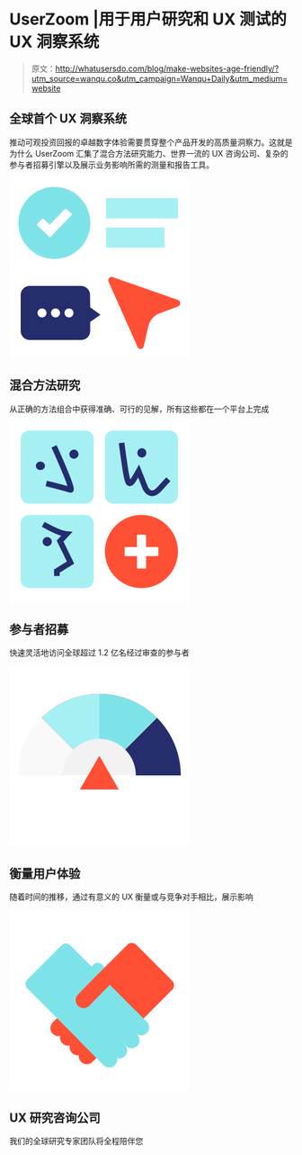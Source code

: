 # UserZoom |用于用户研究和 UX 测试的 UX 洞察系统

> 原文：<http://whatusersdo.com/blog/make-websites-age-friendly/?utm_source=wanqu.co&utm_campaign=Wanqu+Daily&utm_medium=website>

## 全球首个 UX 洞察系统

推动可观投资回报的卓越数字体验需要贯穿整个产品开发的高质量洞察力。这就是为什么 UserZoom 汇集了混合方法研究能力、世界一流的 UX 咨询公司、复杂的参与者招募引擎以及展示业务影响所需的测量和报告工具。

![](img/cc7a6b34ea203b8afa54c7024086c1cf.png)

## 混合方法研究

从正确的方法组合中获得准确、可行的见解，所有这些都在一个平台上完成

![](img/0f44fc26216d5458c5b3f37541964696.png)

## 参与者招募

快速灵活地访问全球超过 1.2 亿名经过审查的参与者

![](img/403950b0a69b7e9c98b2dd4df575623a.png)

## 衡量用户体验

随着时间的推移，通过有意义的 UX 衡量或与竞争对手相比，展示影响

![](img/54df914ddf0f1164d2317c09764bbb23.png)

## UX 研究咨询公司

我们的全球研究专家团队将全程陪伴您